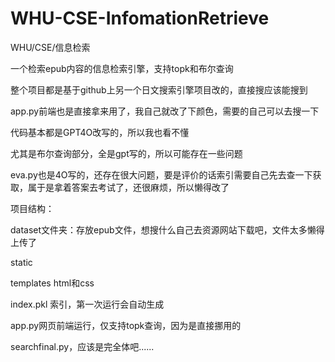 # WHU-CSE-InfomationRetrieve
WHU/CSE/信息检索

一个检索epub内容的信息检索引擎，支持topk和布尔查询


整个项目都是基于github上另一个日文搜索引擎项目改的，直接搜应该能搜到


app.py前端也是直接拿来用了，我自己就改了下颜色，需要的自己可以去搜一下


代码基本都是GPT4O改写的，所以我也看不懂


尤其是布尔查询部分，全是gpt写的，所以可能存在一些问题


eva.py也是4O写的，还存在很大问题，要是评价的话索引需要自己先去查一下获取，属于是拿着答案去考试了，还很麻烦，所以懒得改了


项目结构：


dataset文件夹：存放epub文件，想搜什么自己去资源网站下载吧，文件太多懒得上传了


static


templates html和css


index.pkl 索引，第一次运行会自动生成


app.py网页前端运行，仅支持topk查询，因为是直接挪用的


searchfinal.py，应该是完全体吧......


